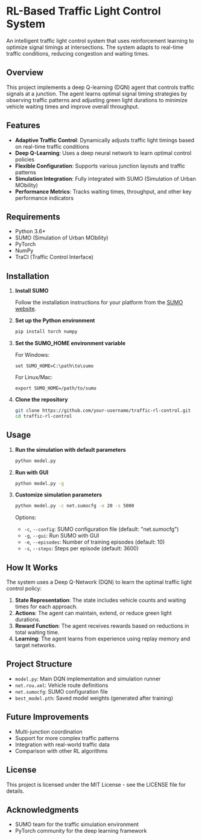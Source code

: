 # RL-Based Traffic Light Control System

An intelligent traffic light control system that uses reinforcement learning to optimize signal timings at intersections. The system adapts to real-time traffic conditions, reducing congestion and waiting times.

## Overview

This project implements a deep Q-learning (DQN) agent that controls traffic signals at a junction. The agent learns optimal signal timing strategies by observing traffic patterns and adjusting green light durations to minimize vehicle waiting times and improve overall throughput.

## Features

- **Adaptive Traffic Control**: Dynamically adjusts traffic light timings based on real-time traffic conditions
- **Deep Q-Learning**: Uses a deep neural network to learn optimal control policies
- **Flexible Configuration**: Supports various junction layouts and traffic patterns
- **Simulation Integration**: Fully integrated with SUMO (Simulation of Urban MObility)
- **Performance Metrics**: Tracks waiting times, throughput, and other key performance indicators

## Requirements

- Python 3.6+
- SUMO (Simulation of Urban MObility)
- PyTorch
- NumPy
- TraCI (Traffic Control Interface)

## Installation

1. **Install SUMO**
   
   Follow the installation instructions for your platform from the [SUMO website](https://sumo.dlr.de/docs/Installing.html).

2. **Set up the Python environment**

   ```bash
   pip install torch numpy
   ```

3. **Set the SUMO_HOME environment variable**

   For Windows:
   ```
   set SUMO_HOME=C:\path\to\sumo
   ```

   For Linux/Mac:
   ```
   export SUMO_HOME=/path/to/sumo
   ```

4. **Clone the repository**

   ```bash
   git clone https://github.com/your-username/traffic-rl-control.git
   cd traffic-rl-control
   ```

## Usage

1. **Run the simulation with default parameters**

   ```bash
   python model.py
   ```

2. **Run with GUI**

   ```bash
   python model.py -g
   ```

3. **Customize simulation parameters**

   ```bash
   python model.py -c net.sumocfg -e 20 -s 5000
   ```

   Options:
   - `-c`, `--config`: SUMO configuration file (default: "net.sumocfg")
   - `-g`, `--gui`: Run SUMO with GUI
   - `-e`, `--episodes`: Number of training episodes (default: 10)
   - `-s`, `--steps`: Steps per episode (default: 3600)

## How It Works

The system uses a Deep Q-Network (DQN) to learn the optimal traffic light control policy:

1. **State Representation**: The state includes vehicle counts and waiting times for each approach.
2. **Actions**: The agent can maintain, extend, or reduce green light durations.
3. **Reward Function**: The agent receives rewards based on reductions in total waiting time.
4. **Learning**: The agent learns from experience using replay memory and target networks.

## Project Structure

- `model.py`: Main DQN implementation and simulation runner
- `net.rou.xml`: Vehicle route definitions
- `net.sumocfg`: SUMO configuration file
- `best_model.pth`: Saved model weights (generated after training)

## Future Improvements

- Multi-junction coordination
- Support for more complex traffic patterns
- Integration with real-world traffic data
- Comparison with other RL algorithms

## License

This project is licensed under the MIT License - see the LICENSE file for details.

## Acknowledgments

- SUMO team for the traffic simulation environment
- PyTorch community for the deep learning framework 